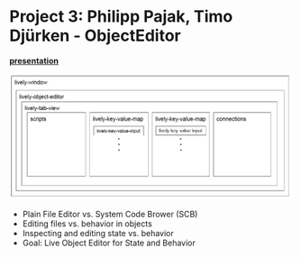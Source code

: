 # Project 3: Philipp Pajak, Timo Djürken - ObjectEditor

[**presentation**](presentation.pdf)

![](screenshot.png)

- Plain File Editor vs. System Code Brower (SCB)
- Editing files vs. behavior in objects
- Inspecting and editing state vs. behavior
- Goal: Live Object Editor for State and Behavior
  
<lively-import src="../../_logo.html"></lively-import>
<lively-import src="../../_footer.html"></lively-import>